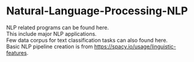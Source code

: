 # Natural-Language-Processing-NLP
NLP related programs can be found here.\
This include major NLP applications.\
Few data corpus for text classification tasks can also found here. \
Basic NLP pipeline creation is from https://spacy.io/usage/linguistic-features.

